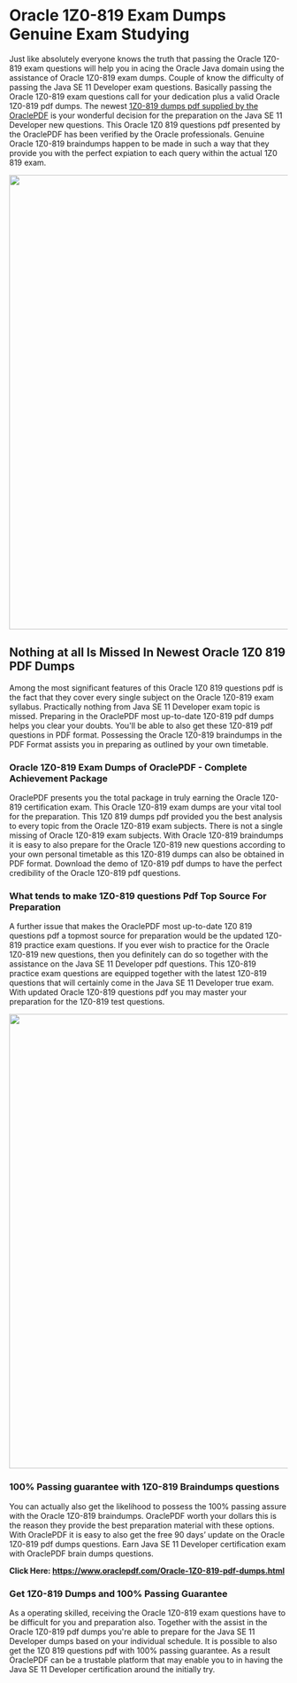 <h1>Oracle 1Z0-819 Exam Dumps Genuine Exam Studying</h1>
<p>Just like absolutely everyone knows the truth that passing the Oracle 1Z0-819 exam questions will help you in acing the&nbsp;Oracle Java&nbsp;domain using the assistance of Oracle 1Z0-819 exam dumps. Couple of know the difficulty of passing the Java SE 11 Developer exam questions. Basically passing the Oracle 1Z0-819 exam questions call for your dedication plus a valid Oracle 1Z0-819 pdf dumps. The newest&nbsp;<a href="https://www.oraclepdf.com/Oracle-1Z0-819-pdf-dumps.html">1Z0-819 dumps pdf supplied by the OraclePDF</a>&nbsp;is your wonderful decision for the preparation on the Java SE 11 Developer new questions. This Oracle 1Z0 819 questions pdf presented by the OraclePDF has been verified by the Oracle professionals. Genuine Oracle 1Z0-819 braindumps happen to be made in such a way that they provide you with the perfect expiation to each query within the actual 1Z0 819 exam.</p>
<p><a href="https://www.oraclepdf.com/Oracle-1Z0-819-pdf-dumps.html"><img src="https://i.ibb.co/mJY6Knz/1.png" width="820" /></a></p>
<h2>Nothing at all Is Missed In Newest Oracle 1Z0 819 PDF Dumps</h2>
<p>Among the most significant features of this Oracle 1Z0 819 questions pdf is the fact that they cover every single subject on the Oracle 1Z0-819 exam syllabus. Practically nothing from Java SE 11 Developer exam topic is missed. Preparing in the OraclePDF most up-to-date 1Z0-819 pdf dumps helps you clear your doubts. You'll be able to also get these 1Z0-819 pdf questions in PDF format. Possessing the Oracle 1Z0-819 braindumps in the PDF Format assists you in preparing as outlined by your own timetable.</p>
<h3>Oracle 1Z0-819 Exam Dumps of OraclePDF - Complete Achievement Package</h3>
<p>OraclePDF presents you the total package in truly earning the Oracle 1Z0-819 certification exam. This Oracle 1Z0-819 exam dumps are your vital tool for the preparation. This 1Z0 819 dumps pdf provided you the best analysis to every topic from the Oracle 1Z0-819 exam subjects. There is not a single missing of Oracle 1Z0-819 exam subjects. With Oracle 1Z0-819 braindumps it is easy to also prepare for the Oracle 1Z0-819 new questions according to your own personal timetable as this 1Z0-819 dumps can also be obtained in PDF format. Download the demo of 1Z0-819 pdf dumps to have the perfect credibility of the Oracle 1Z0-819 pdf questions.</p>
<h3>What tends to make 1Z0-819 questions Pdf Top Source For Preparation</h3>
<p>A further issue that makes the OraclePDF most up-to-date 1Z0 819 questions pdf a topmost source for preparation would be the updated 1Z0-819 practice exam questions. If you ever wish to practice for the Oracle 1Z0-819 new questions, then you definitely can do so together with the assistance on the Java SE 11 Developer pdf questions. This 1Z0-819 practice exam questions are equipped together with the latest 1Z0-819 questions that will certainly come in the Java SE 11 Developer true exam. With updated Oracle 1Z0-819 questions pdf you may master your preparation for the 1Z0-819 test questions.</p>
<p><img src="https://i.ibb.co/TWQ7T6D/2.png" width="820" /></p>
<h3>100% Passing guarantee with 1Z0-819 Braindumps questions</h3>
<p>You can actually also get the likelihood to possess the 100% passing assure with the Oracle 1Z0-819 braindumps. OraclePDF worth your dollars this is the reason they provide the best preparation material with these options. With OraclePDF it is easy to also get the free 90 days&rsquo; update on the Oracle 1Z0-819 pdf dumps questions. Earn Java SE 11 Developer certification exam with&nbsp;OraclePDF&nbsp;brain dumps questions.</p>
<p><strong>Click Here: <a href="https://www.oraclepdf.com/Oracle-1Z0-819-pdf-dumps.html">https://www.oraclepdf.com/Oracle-1Z0-819-pdf-dumps.html</a></strong></p>
<h3>Get 1Z0-819&nbsp;Dumps&nbsp;and 100% Passing Guarantee</h3>
<p>As a operating skilled, receiving the Oracle 1Z0-819 exam questions have to be difficult for you and preparation also. Together with the assist in the Oracle 1Z0-819 pdf dumps you're able to prepare for the Java SE 11 Developer dumps based on your individual schedule. It is possible to also get the 1Z0 819 questions pdf with 100% passing guarantee. As a result OraclePDF can be a trustable platform that may enable you to in having the Java SE 11 Developer certification around the initially try.</p>
